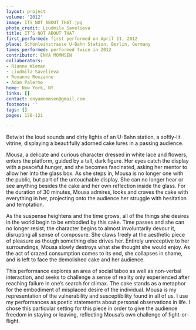 ```yaml
---
layout: project
volume: '2012'
image: ITS_NOT_ABOUT_THAT.jpg
photo_credit: Liudmila Savelieva
title: IT’S NOT ABOUT THAT
first_performed: first performed on April 11, 2012
place: Schönleinstrasse U-Bahn Station, Berlin, Germany
times_performed: performed twice in 2012
contributor: ENYA MOMMSEN
collaborators:
- Rianne Wieman
- Liudmila Savelieva
- Roxanne Roxzanne
- Adam Palermo
home: New York, NY
links: []
contact: enyamommsen@gmail.com
footnote: ''
tags: []
pages: 120-121

---
```


Betwixt the loud sounds and dirty lights of an U-Bahn station, a softly-lit vitrine, displaying a beautifully adorned cake lures in a passing audience.

Mousa, a delicate and curious character dressed in white lace and flowers, enters the platform, guided by a tall, dark figure. Her eyes catch the display with a peaceful hunger, and she becomes fascinated, asking her mentor to allow her into the glass box. As she steps in, Mousa is no longer one with the public, but part of the untouchable display. She can no longer hear or see anything besides the cake and her own reflection inside the glass. For the duration of 30 minutes, Mousa admires, looks and craves the cake with everything in her, projecting onto the audience her struggle with hesitation and temptation.

As the suspense heightens and the time grows, all of the things she desires in the world begin to be embodied by this cake. Time passes and she can no longer resist; the character begins to almost involuntarily devour it, disrupting all sense of composure. She claws freely at the aesthetic piece of pleasure as though something else drives her. Entirely unreceptive to her surroundings, Mousa slowly destroys what she thought she would enjoy. As the act of crazed consumption comes to its end, she collapses in shame, and is left to face the demolished cake and her audience.

This performance explores an area of social taboo as well as non-verbal interaction, and seeks to challenge a sense of reality only experienced after reaching failure in one’s search for climax. The cake stands as a metaphor for the embodiment of misplaced desire of the individual. Mousa is my representation of the vulnerability and susceptibility found in all of us. I use my performances as poetic statements about personal observations in life. I chose this particular setting for this piece in order to give the audience freedom in staying or leaving, reflecting Mousa’s own challenge of fight-or-flight.
